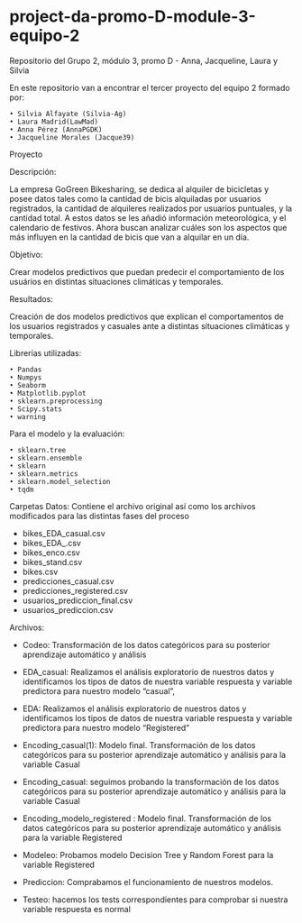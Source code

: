 # project-da-promo-D-module-3-equipo-2
Repositorio del Grupo 2, módulo 3, promo D - Anna, Jacqueline, Laura y Silvia 

En este repositorio van a encontrar el tercer proyecto  del equipo 2 formado por:

    • Silvia Alfayate (Silvia-Ag)
    • Laura Madrid(LawMad)
    • Anna Pérez (AnnaPGDK)
    • Jacqueline Morales (Jacque39)
    
Proyecto

Descripción:

La empresa GoGreen Bikesharing, se dedica al alquiler de bicicletas y posee datos tales como la cantidad de bicis alquiladas por usuarios registrados, la cantidad de alquileres realizados por usuarios puntuales, y la cantidad total. A estos datos se les añadió información meteorológica, y el calendario de festivos.
Ahora buscan analizar cuáles son los aspectos que más influyen en la cantidad de bicis que van a alquilar en un día.

Objetivo:

Crear modelos predictivos que puedan predecir el comportamiento de los usuários en distintas situaciones climáticas y temporales.

Resultados:

Creación de dos modelos predictivos que explican el comportamentos de los usuarios registrados y casuales ante a  distintas situaciones climáticas y temporales.
      
Librerías utilizadas:

    • Pandas 
    • Numpys
    • Seaborm
    • Matplotlib.pyplot 
    • sklearn.preprocessing 
    • Scipy.stats
    • warning

Para el modelo y la evaluación:

    • sklearn.tree 
    • sklearn.ensemble 
    • sklearn 
    • sklearn.metrics 
    • sklearn.model_selection 
    • tqdm 

Carpetas
Datos: Contiene el archivo original así como los archivos modificados para las distintas fases del proceso

- bikes_EDA_casual.csv
- bikes_EDA_.csv
- bikes_enco.csv
- bikes_stand.csv
- bikes.csv
- predicciones_casual.csv
- predicciones_registered.csv
- usuarios_prediccion_final.csv
- usuarios_prediccion.csv

Archivos:
- Codeo: Transformación de los datos categóricos para su posterior aprendizaje automático y análisis
- EDA_casual: Realizamos el análisis exploratorio de nuestros datos y identificamos los tipos de datos de nuestra variable respuesta y variable predictora para nuestro modelo “casual”,

- EDA: Realizamos el análisis exploratorio de nuestros datos y identificamos los tipos de datos de nuestra variable respuesta y variable predictora para nuestro modelo “Registered”

- Encoding_casual(1): Modelo final. Transformación de los datos categóricos para su posterior aprendizaje automático y análisis para la variable Casual
- Encoding_casual: seguimos probando la transformación de los datos categóricos para su posterior aprendizaje automático y análisis para la variable Casual
- Encoding_modelo_registered : Modelo final. Transformación de los datos categóricos para su posterior aprendizaje automático y análisis para la variable Registered
- Modeleo: Probamos modelo Decision Tree y Random Forest para la variable Registered
- Prediccion: Comprabamos el funcionamiento de nuestros modelos.
- Testeo: hacemos los tests correspondientes para comprobar si nuestra variable respuesta es normal 



